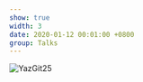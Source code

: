 ```yaml
---
show: true
width: 3
date: 2020-01-12 00:01:00 +0800
group: Talks
---
```

<div>
    <img data-src="{{ 'assets/images/etc/fb1.jpeg' | relative_url }}" class="lazy w-100 rounded-xl" src="{{ '/assets/images/empty_300x200.png' | relative_url }}" data-toggle="tooltip" data-placement="top" title="YazGit25">
</div>

